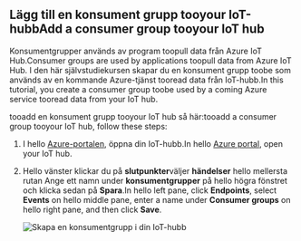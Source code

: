 ## <a name="add-a-consumer-group-tooyour-iot-hub"></a><span data-ttu-id="4ea3d-101">Lägg till en konsument grupp tooyour IoT-hubb</span><span class="sxs-lookup"><span data-stu-id="4ea3d-101">Add a consumer group tooyour IoT hub</span></span>

<span data-ttu-id="4ea3d-102">Konsumentgrupper används av program toopull data från Azure IoT Hub.</span><span class="sxs-lookup"><span data-stu-id="4ea3d-102">Consumer groups are used by applications toopull data from Azure IoT Hub.</span></span> <span data-ttu-id="4ea3d-103">I den här självstudiekursen skapar du en konsument grupp toobe som används av en kommande Azure-tjänst tooread data från IoT-hubb.</span><span class="sxs-lookup"><span data-stu-id="4ea3d-103">In this tutorial, you create a consumer group toobe used by a coming Azure service tooread data from your IoT hub.</span></span>

<span data-ttu-id="4ea3d-104">tooadd en konsument grupp tooyour IoT hub så här:</span><span class="sxs-lookup"><span data-stu-id="4ea3d-104">tooadd a consumer group tooyour IoT hub, follow these steps:</span></span>

1. <span data-ttu-id="4ea3d-105">I hello [Azure-portalen](https://ms.portal.azure.com/), öppna din IoT-hubb.</span><span class="sxs-lookup"><span data-stu-id="4ea3d-105">In hello [Azure portal](https://ms.portal.azure.com/), open your IoT hub.</span></span>
2. <span data-ttu-id="4ea3d-106">Hello vänster klickar du på **slutpunkter**väljer **händelser** hello mellersta rutan Ange ett namn under **konsumentgrupper** på hello högra fönstret och klicka sedan på  **Spara**.</span><span class="sxs-lookup"><span data-stu-id="4ea3d-106">In hello left pane, click **Endpoints**, select **Events** on hello middle pane, enter a name under **Consumer groups** on hello right pane, and then click **Save**.</span></span>

   ![Skapa en konsumentgrupp i din IoT-hubb](../articles/iot-hub/media/iot-hub-create-consumer-group/1_iot-hub-create-consumer-group-azure.png)